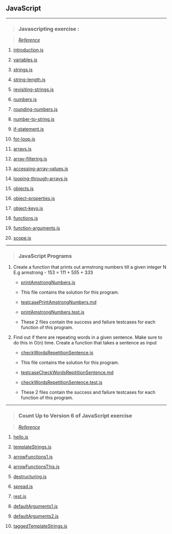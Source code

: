 ## JavaScript
---
> ### Javascripting exercise :

> <i> [Reference](https://github.com/workshopper/javascripting)</i>

1. [introduction.js](https://github.com/aishwarya18sr/Javascripting-aishwarya_sr/blob/master/introduction.js)

2. [variables.js](https://github.com/aishwarya18sr/Javascripting-aishwarya_sr/blob/master/variables.js) 

3. [strings.js](https://github.com/aishwarya18sr/Javascripting-aishwarya_sr/blob/master/strings.js) 

4. [string-length.js](https://github.com/aishwarya18sr/Javascripting-aishwarya_sr/blob/master/string-length.js) 

5. [revisiting-strings.js](https://github.com/aishwarya18sr/Javascripting-aishwarya_sr/blob/master/revisiting-strings.js) 

6. [numbers.js](https://github.com/aishwarya18sr/Javascripting-aishwarya_sr/blob/master/numbers.js) 

7. [rounding-numbers.js](https://github.com/aishwarya18sr/Javascripting-aishwarya_sr/blob/master/rounding-numbers.js) 

8. [number-to-string.js](https://github.com/aishwarya18sr/Javascripting-aishwarya_sr/blob/master/number-to-string.js) 

9. [if-statement.js](https://github.com/aishwarya18sr/Javascripting-aishwarya_sr/blob/master/if-statement.js) 

10. [for-loop.js](https://github.com/aishwarya18sr/Javascripting-aishwarya_sr/blob/master/for-loop.js) 

11. [arrays.js](https://github.com/aishwarya18sr/Javascripting-aishwarya_sr/blob/master/arrays.js) 

12. [array-filtering.js](https://github.com/aishwarya18sr/Javascripting-aishwarya_sr/blob/master/array-filtering.js) 

13. [accessing-array-values.js](https://github.com/aishwarya18sr/Javascripting-aishwarya_sr/blob/master/accessing-array-values.js) 

14. [looping-through-arrays.js](https://github.com/aishwarya18sr/Javascripting-aishwarya_sr/blob/master/looping-through-arrays.js) 

15. [objects.js](https://github.com/aishwarya18sr/Javascripting-aishwarya_sr/blob/master/objects.js) 

16. [object-properties.js](https://github.com/aishwarya18sr/Javascripting-aishwarya_sr/blob/master/object-properties.js) 

17. [object-keys.js](https://github.com/aishwarya18sr/Javascripting-aishwarya_sr/blob/master/object-keys.js) 

18. [functions.js](https://github.com/aishwarya18sr/Javascripting-aishwarya_sr/blob/master/functions.js) 

19. [function-arguments.js](https://github.com/aishwarya18sr/Javascripting-aishwarya_sr/blob/master/function-arguments.js) 

20. [scope.js](https://github.com/aishwarya18sr/Javascripting-aishwarya_sr/blob/master/scope.js) 

---

> ### JavaScript Programs

1. Create a function that prints out armstrong numbers till a given integer N  
E.g armstrong - 153 = 1*1*1 + 5*5*5 + 3*3*3

    * [printAmstrongNumbers.js](https://github.com/aishwarya18sr/Javascripting-aishwarya_sr/blob/master/printAmstrongNumbers.js) 

    * This file contains the solution for this program. 

    * [testcasePrintAmstrongNumbers.md](https://github.com/aishwarya18sr/Javascripting-aishwarya_sr/blob/master/testcasePrintAmstrongNumbers.md) 

    * [printAmstrongNumbers.test.js](https://github.com/aishwarya18sr/Javascripting-aishwarya_sr/blob/master/printAmstrongNumbers.test.js) 

    * These 2 files contain the success and failure testcases for each function of this program.

2. Find out if there are repeating words in a given sentence. Make sure to do this in O(n) time. Create a function that takes a sentence as input

    * [checkWordsRepetitionSentence.js](https://github.com/aishwarya18sr/Javascripting-aishwarya_sr/blob/master/checkWordsRepetitionSentence.js) 

    * This file contains the solution for this program. 

    * [testcaseCheckWordsRepititionSentence.md](https://github.com/aishwarya18sr/Javascripting-aishwarya_sr/blob/master/testcaseCheckWordsRepititionSentence.md) 

    * [checkWordsRepetitionSentence.test.js](https://github.com/aishwarya18sr/Javascripting-aishwarya_sr/blob/master/checkWordsRepetitionSentence.test.js)

    * These 2 files contain the success and failure testcases for each function of this program.

---

> ### Count Up to Version 6 of JavaScript exercise

> <i> [Reference](https://github.com/domenic/count-to-6)</i>

1. [hello.js](https://github.com/aishwarya18sr/Javascripting-aishwarya_sr/blob/master/hello.js) 

2. [templateStrings.js](https://github.com/aishwarya18sr/Javascripting-aishwarya_sr/blob/master/templateStrings.js) 

3. [arrowFunctions1.js](https://github.com/aishwarya18sr/Javascripting-aishwarya_sr/blob/master/arrowFunctions1.js) 

4. [arrowFunctionsThis.js](https://github.com/aishwarya18sr/Javascripting-aishwarya_sr/blob/master/arrowFunctionsThis.js) 

5. [destructuring.js](https://github.com/aishwarya18sr/Javascripting-aishwarya_sr/blob/master/destructuring.js)  

6. [spread.js](https://github.com/aishwarya18sr/Javascripting-aishwarya_sr/blob/master/spread.js) 

7. [rest.js](https://github.com/aishwarya18sr/Javascripting-aishwarya_sr/blob/master/rest.js) 

8. [defaultArguments1.js](https://github.com/aishwarya18sr/Javascripting-aishwarya_sr/blob/master/defaultArguments1.js) 

9. [defaultArguments2.js](https://github.com/aishwarya18sr/Javascripting-aishwarya_sr/blob/master/defaultArguments2.js) 

10. [taggedTemplateStrings.js](https://github.com/aishwarya18sr/Javascripting-aishwarya_sr/blob/master/taggedTemplateStrings.js) 









